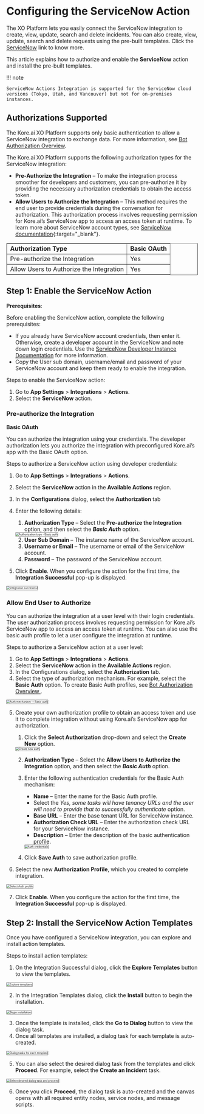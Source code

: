 # Configuring the ServiceNow Action

The XO Platform lets you easily connect the ServiceNow integration to create, view, update, search and delete incidents. You can also create, view, update, search and delete requests using the pre-built templates. Click the [ServiceNow](https://www.servicenow.com/) link to know more. 

This article explains how to authorize and enable the **ServiceNow** action and install the pre-built templates.

!!! note

    ServiceNow Actions Integration is supported for the ServiceNow cloud versions (Tokyo, Utah, and Vancouver) but not for on-premises instances.

## Authorizations Supported

The Kore.ai XO Platform supports only basic authentication to allow a ServiceNow integration to exchange data. For more information, see [Bot Authorization Overview](../../../../dev-tools/bot-authorization/bot-authentication). 

The Kore.ai XO Platform supports the following authorization types for the ServiceNow integration:

* **Pre-Authorize the Integration** – To make the integration process smoother for developers and customers, you can pre-authorize it by providing the necessary authorization credentials to obtain the access token. 
* **Allow Users to Authorize the Integration** – This method requires the end user to provide credentials during the conversation for authorization. This authorization process involves requesting permission for Kore.ai’s ServiceNow app to access an access token at runtime. To learn more about ServiceNow account types, see [ServiceNow documentation](https://docs.servicenow.com/en-US/bundle/tokyo-servicenow-platform/page/administer/subscription-management/reference/types-subscription.html){:target="_blank"}.

<table border="1">
  <tr>
   <td>
<strong>Authorization Type</strong>
   </td>
   <td><strong>Basic OAuth</strong>
   </td>
  </tr>
  <tr>
   <td>Pre-authorize the Integration
   </td>
   <td>Yes
   </td>
  </tr>
  <tr>
   <td>Allow Users to Authorize the Integration
   </td>
   <td>Yes
   </td>
  </tr>
</table>



## Step 1: Enable the ServiceNow Action 

**Prerequisites**:

Before enabling the ServiceNow action, complete the following prerequisites:

* If you already have ServiceNow account credentials, then enter it.  Otherwise, create a developer account in the ServiceNow and note down login credentials. Use the [ServiceNow Developer Instance Documentation](https://developer.servicenow.com/dev.do#!/learn/learning-plans/rome/new_to_servicenow/app_store_learnv2_buildmyfirstapp_rome_personal_developer_instances) for more information.
* Copy the User sub domain, username/email and password of your ServiceNow account and keep them ready to enable the integration.

Steps to enable the ServiceNow action:

1. Go to **App Settings** > **Integrations** > **Actions**.
2. Select the **ServiceNow** action.  


### Pre-authorize the Integration

**Basic OAuth**

You can authorize the integration using your credentials. The developer authorization lets you authorize the integration with preconfigured Kore.ai’s app with the Basic OAuth option. 

Steps to authorize a ServiceNow action using developer credentials:

1. Go to **App Settings** > **Integrations** > **Actions**.
2. Select the **ServiceNow** action in the **Available Actions** region.
3. In the **Configurations** dialog, select the **Authorization** tab 
4. Enter the following details:
    1. **Authorization Type** – Select the **Pre-authorize the Integration** option, and then select the **_Basic Auth_** option.  
    <img src="../images/servicenow-action-img2.png" alt="Authorization type - Basic auth" title="Authorization type - Basic auth" style="border: 1px solid gray;zoom:50%;"/>

    2. **User Sub Domain** – The instance name of the ServiceNow account.
    3. **Username or Email** – The username or email of the ServiceNow account.
    4. **Password** – The password of the ServiceNow account.
    
5. Click **Enable**. When you configure the action for the first time, the **Integration Successful**  pop-up is displayed.  
<img src="../images/servicenow-action-img3.png" alt="Integration successful" title="Integration successful" style="border: 1px solid gray;zoom:50%;"/>


### Allow End User to Authorize

You can authorize the integration at a user level with their login credentials. The user authorization process involves requesting permission for Kore.ai’s ServiceNow app to access an access token at runtime. You can also use the basic auth profile to let a user configure the integration at runtime. 

Steps to authorize a ServiceNow action at a user level:

1. Go to **App Settings** > **Integrations** > **Actions**.
2. Select the **ServiceNow** action in the **Available Actions** region.
3. In the Configurations dialog, select the **Authorization** tab.
4. Select the type of authorization mechanism. For example, select the **Basic Auth** option. To create Basic Auth profiles, see [Bot Authorization Overview ](../../../../dev-tools/bot-authorization/bot-authentication).  
<img src="../images/servicenow-action-img4.png" alt="Auth mechanism -- Basic auth" title="Auth mechanism -- Basic auth" style="border: 1px solid gray;zoom:50%;"/>

5. Create your own authorization profile to obtain an access token and use it to complete integration without using Kore.ai’s ServiceNow app for authorization.
    1. Click the **Select Authorization** drop-down and select the **Create New** option.  
    <img src="../images/servicenow-action-img5.png" alt="Create new auth" title="Create new auth" style="border: 1px solid gray;zoom:50%;"/>

    2. **Authorization Type** – Select the **Allow Users to Authorize the Integration** option, and then select the **_Basic Auth_** option.
    3. Enter the following authentication credentials for the Basic Auth mechanism:
        * **Name** – Enter the name for the Basic Auth profile.
        * Select the _Yes, some tasks will have tenancy URLs and the user will need to provide that to successfully authenticate_ option.
        * **Base URL** – Enter the base tenant URL for ServiceNow instance.
        * **Authorization Check URL** – Enter the authorization check URL for your ServiceNow instance.
        * **Description** – Enter the description of the basic authentication profile.  
        <img src="../images/servicenow-action-img6.png" alt="Auth credentials" title="Auth credentials" style="border: 1px solid gray;zoom:50%;"/>

    4. Click **Save Auth** to save authorization profile.

6. Select the new **Authorization Profile**, which you created to complete integration.  
<img src="../images/servicenow-action-img7.png" alt="Select Auth profile" title="Select Auth profile" style="border: 1px solid gray;zoom:50%;"/>

7. Click **Enable**. When you configure the action for the first time, the **Integration Successful**  pop-up is displayed.


## Step 2: Install the ServiceNow Action Templates

Once you have configured a ServiceNow integration, you can explore and install action templates.

Steps to install action templates:

1. On the Integration Successful dialog, click the **Explore Templates** button to view the templates.  
<img src="../images/servicenow-action-img8.png" alt="Explore templates" title="Explore templates" style="border: 1px solid gray;zoom:50%;"/>

2. In the Integration Templates dialog, click the **Install** button to begin the installation.  
<img src="../images/servicenow-action-img9.png" alt="Begin installation" title="Begin installation" style="border: 1px solid gray;zoom:50%;"/>

3. Once the template is installed, click the **Go to Dialog** button to view the dialog task.
4. Once all templates are installed, a dialog task for each template is auto-created.  
<img src="../images/servicenow-action-img10.png" alt="Dialog tasks for each template" title="Dialog tasks for each template" style="border: 1px solid gray;zoom:50%;"/>

5. You can also select the desired dialog task from the templates and click **Proceed**. For example, select the **Create an Incident** task.  
<img src="../images/servicenow-action-img11.png" alt="Select desired dialog task and proceed" title="Select desired dialog task and proceed" style="border: 1px solid gray;zoom:50%;"/>

6. Once you click **Proceed**, the dialog task is auto-created and the canvas opens with all required entity nodes, service nodes, and message scripts.